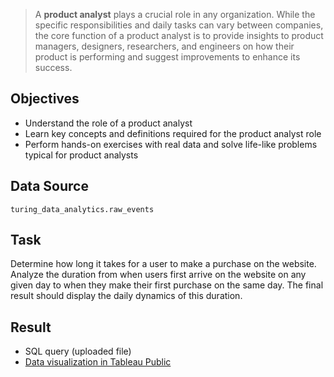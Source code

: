 > A **product analyst** plays a crucial role in any organization. While the specific responsibilities and daily tasks can vary between companies, the core function of a product analyst is to provide insights to product managers, designers, researchers, and engineers on how their product is performing and suggest improvements to enhance its success.


## Objectives
- Understand the role of a product analyst
- Learn key concepts and definitions required for the product analyst role
- Perform hands-on exercises with real data and solve life-like problems typical for product analysts

## Data Source
`turing_data_analytics.raw_events`

## Task
Determine how long it takes for a user to make a purchase on the website. Analyze the duration from when users first arrive on the website on any given day to when they make their first purchase on the same day. The final result should display the daily dynamics of this duration.


## Result
- SQL query (uploaded file)
- [Data visualization in Tableau Public](https://public.tableau.com/app/profile/marina.korneva/viz/mkorneSpecializationPAGradedTask/Dashboard)
